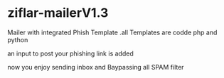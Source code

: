 # ziflar-mailerV1.3
Mailer with integrated Phish Template .all Templates are codde php and python

an input to post your phishing link is added 

now you enjoy sending inbox and Baypassing all SPAM filter
